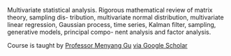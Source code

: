 Multivariate statistical analysis. Rigorous mathematical review of matrix theory, sampling dis-
tribution, multivariate normal distribution, multivariate linear regression, Gaussian
process, time series, Kalman filter, sampling, generative models, principal compo-
nent analysis and factor analysis.


Course is taught by [Professor Menyang Gu](https://ml.ucsb.edu/people/faculty/mengyang-gu) [via Google Scholar](https://scholar.google.co.jp/citations?user=lsb_nJoAAAAJ&hl=en](https://scholar.google.com/citations?user=M4aYpCYAAAAJ&hl=en))

